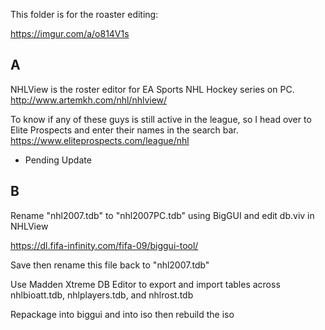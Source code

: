 This folder is for the roaster editing:

https://imgur.com/a/o814V1s
## A

NHLView is the roster editor for EA Sports NHL Hockey series on PC. 
http://www.artemkh.com/nhl/nhlview/

To know if any of these guys is still active in the league, so I head over to Elite Prospects and enter their names in the search bar.
https://www.eliteprospects.com/league/nhl

- Pending Update

## B

Rename "nhl2007.tdb" to "nhl2007PC.tdb" using BigGUI and edit db.viv in NHLView

https://dl.fifa-infinity.com/fifa-09/biggui-tool/

Save then rename this file back to "nhl2007.tdb"

Use Madden Xtreme DB Editor to export and import tables across nhlbioatt.tdb, nhlplayers.tdb, and nhlrost.tdb

Repackage into biggui and into iso then rebuild the iso
